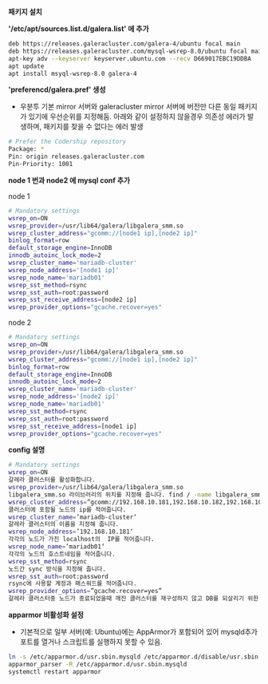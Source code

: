 **패키지 설치**

**'/etc/apt/sources.list.d/galera.list' 에 추가**

```bash
deb https://releases.galeracluster.com/galera-4/ubuntu focal main
deb https://releases.galeracluster.com/mysql-wsrep-8.0/ubuntu focal main
apt-key adv --keyserver keyserver.ubuntu.com --recv D669017EBC19DDBA
apt update
apt install msyql-wsrep-8.0 galera-4
```



**'preferencd/galera.pref' 생성**

- 우분투 기본 mirror 서버와 galeracluster mirror 서버에 버전만 다른 동일 패키지가 있기에 우선순위를 지정해둠.
  아래와 같이 설정하지 않을경우 의존성 에러가 발생하며, 패키지를 찾을 수 없다는 에러 발생

```bash
# Prefer the Codership repository
Package: *
Pin: origin releases.galeracluster.com
Pin-Priority: 1001
```



**node 1 번과 node2 에 mysql conf 추가**

node 1

```bash
# Mandatory settings
wsrep_on=ON
wsrep_provider=/usr/lib64/galera/libgalera_smm.so
wsrep_cluster_address="gcomm://[node1 ip],[node2 ip]"
binlog_format=row
default_storage_engine=InnoDB
innodb_autoinc_lock_mode=2
wsrep_cluster_name='mariadb-cluster'
wsrep_node_address='[node1 ip]'
wsrep_node_name='mariadb01'
wsrep_sst_method=rsync
wsrep_sst_auth=root:password
wsrep_sst_receive_address=[node2 ip]
wsrep_provider_options="gcache.recover=yes"
```

node 2

```bash
# Mandatory settings
wsrep_on=ON
wsrep_provider=/usr/lib64/galera/libgalera_smm.so
wsrep_cluster_address="gcomm://[node1 ip],[node2 ip]"
binlog_format=row
default_storage_engine=InnoDB
innodb_autoinc_lock_mode=2
wsrep_cluster_name='mariadb-cluster'
wsrep_node_address='[node2 ip]'
wsrep_node_name='mariadb01'
wsrep_sst_method=rsync
wsrep_sst_auth=root:password
wsrep_sst_receive_address=[node1 ip]
wsrep_provider_options="gcache.recover=yes"
```



**config 설명**

```bash
# Mandatory settings
wsrep_on=ON
갈레라 클러스터를 활성화합니다.
wsrep_provider=/usr/lib64/galera/libgalera_smm.so
libgalera_smm.so 라이브러리의 위치를 지정해 줍니다. find / -name libgalera_smm.so  하면 위치를 쉽게 찾을 수 있습니다.
wsrep_cluster_address=”gcomm://192.168.10.181,192.168.10.182,192.168.10.183”
클러스터에 포함될 노드의 ip를 적어줍니다.
wsrep_cluster_name=’mariadb-cluster‘
갈레라 클러스터의 이름을 지정해 줍니다.
wsrep_node_address=’192.168.10.181‘
각각의 노드가 가진 localhost의  IP를 적어줍니다.
wsrep_node_name=’mariadb01‘
각각의 노드의 호스트네임을 적어줍니다.
wsrep_sst_method=rsync
노드간 sync 방식을 지정해 줍니다.
wsrep_sst_auth=root:password
rsync에 사용할 계정과 패스워드를 적어줍니다.
wsrep_provider_options=”gcache.recover=yes”
갈레라 클러스터중 노드가 종료되었을때 깨진 클러스터를 재구성하지 않고 DB를 되살리기 위한 옵션입니다.
```

**apparmor 비활성화 설정** 

- 기본적으로 일부 서버(예: Ubuntu)에는 AppArmor가 포함되어 있어 mysqld추가 포트를 열거나 스크립트를 실행하지 못할 수 있음. 

```bash
ln -s /etc/apparmor.d/usr.sbin.mysqld /etc/apparmor.d/disable/usr.sbin.mysqld
apparmor_parser -R /etc/apparmor.d/usr.sbin.mysqld
systemctl restart apparmor
```

